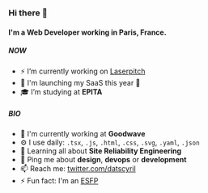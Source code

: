 
### Hi there 👋

#### I'm a Web Developer working in Paris, France.

##### NOW

- ⚡️ I’m currently working on [Laserpitch](https://laserpitch.com/)
- 🚀 I'm launching my SaaS this year 🚀
- 🎓 I’m studying at **EPITA**


##### BIO

- 🏢 I'm currently working at **Goodwave**
- ⚙️ I use daily: `.tsx`, `.js`, `.html`, `.css`, `.svg`, `.yaml`, `.json`
- 🌱 Learning all about **Site Reliability Engineering**
- 💬 Ping me about **design**, **devops** or **development**
- 📫 Reach me: [twitter.com/datscyril](https://twitter.com/datscyril)
- ⚡️ Fun fact: I'm an [ESFP](https://www.16personalities.com/esfp-personality)
